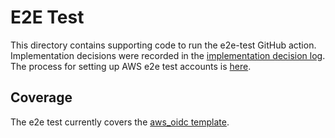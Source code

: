 # E2E Test

This directory contains supporting code to run the e2e-test GitHub action.
Implementation decisions were recorded in the [implementation decision
log](https://docs.google.com/document/d/1y1IFnuorFIsGJggMwJdLgAHtGMGPr9XDd8AdXH5VAlw/edit?usp=sharing).
The process for setting up AWS e2e test accounts is
[here](https://docs.civiform.us/contributor-guide/developer-guide/deploy-system/testing#aws-e2e-test-account-setup).

## Coverage

The e2e test currently covers the [aws_oidc template](../cloud/aws/templates/aws_oidc).
